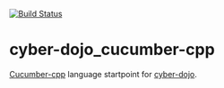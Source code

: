 [![Build Status](https://travis-ci.org/meshell/cyber-dojo_cucumber-cpp.svg?branch=master)](https://travis-ci.org/meshell/cyber-dojo_cucumber-cpp)

# cyber-dojo_cucumber-cpp
[Cucumber-cpp](https://github.com/cucumber/cucumber-cpp) language startpoint for [cyber-dojo](https://github.com/cyber-dojo/cyber-dojo).
